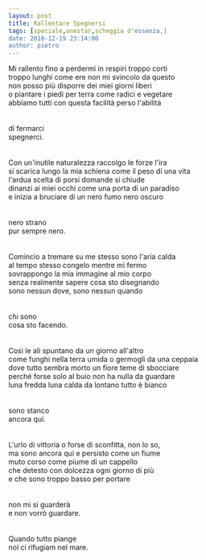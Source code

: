 ```yaml
---
layout: post
title: Rallentare Spegnersi
tags: [speciale,onestar,scheggia d'essenza,]
date: 2010-12-19 23:14:00
author: pietro
---
```

Mi rallento fino a perdermi in respiri troppo corti<br/>troppo lunghi come ere non mi svincolo da questo<br/>non posso più disporre dei miei giorni liberi<br/>o piantare i piedi per terra come radici e vegetare<br/>abbiamo tutti con questa facilità perso l'abilità<br/><br/><br/>di fermarci<br/>spegnerci.<br/><br/><br/>Con un'inutile naturalezza raccolgo le forze l'ira<br/>si scarica lungo la mia schiena come il peso di una vita<br/>l'ardua scelta di porsi domande si chiude<br/>dinanzi ai miei occhi come una porta di un paradiso<br/>e inizia a bruciare di un nero fumo nero oscuro<br/><br/><br/>nero strano<br/>pur sempre nero.<br/><br/><br/>Comincio a tremare su me stesso sono l'aria calda<br/>al tempo stesso congelo mentre mi fermo<br/>sovrappongo la mia immagine al mio corpo<br/>senza realmente sapere cosa sto disegnando<br/>sono nessun dove, sono nessun quando<br/><br/><br/>chi sono<br/>cosa sto facendo.<br/><br/><br/>Così le ali spuntano da un giorno all'altro<br/>come funghi nella terra umida o germogli da una ceppaia<br/>dove tutto sembra morto un fiore teme di sbocciare<br/>perché forse solo al buio non ha nulla da guardare<br/>luna fredda luna calda da lontano tutto è bianco<br/><br/><br/>sono stanco<br/>ancora qui.<br/><br/><br/>L'urlo di vittoria o forse di sconfitta, non lo so,<br/>ma sono ancora qui e persisto come un fiume<br/>muto corso come piume di un cappello<br/>che detesto con dolcezza ogni giorno di più<br/>e che sono troppo basso per portare<br/><br/><br/>non mi si guarderà<br/>e non vorrò guardare.<br/><br/><br/>Quando tutto piange<br/>noi ci rifugiam nel mare.<br/>
